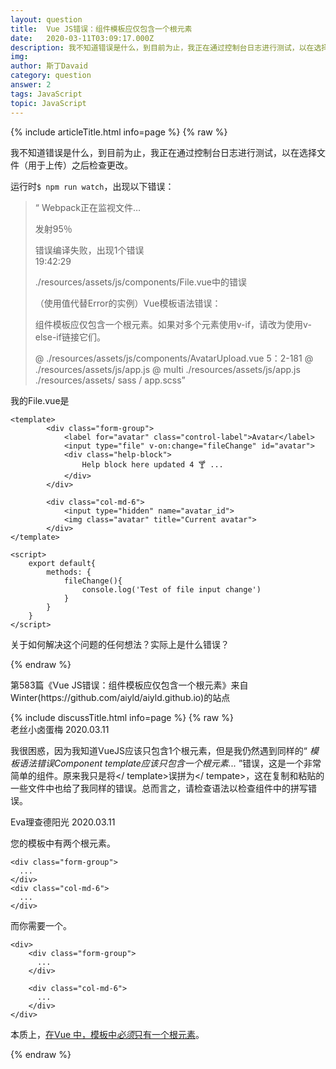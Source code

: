 ```yaml
---
layout: question
title:  Vue JS错误：组件模板应仅包含一个根元素
date:   2020-03-11T03:09:17.000Z
description: 我不知道错误是什么，到目前为止，我正在通过控制台日志进行测试，以在选择文件（用于上传）之后检查更改。运行时$ npm run watch，出现以下错误...
img: 
author: 斯丁Davaid
category: question
answer: 2
tags: JavaScript
topic: JavaScript
---
```

<div class="article-root">
  <div class="article">
    {% include articleTitle.html info=page %}
    {% raw %}
    <div class="article-content"><p><font style="vertical-align: inherit;"><font style="vertical-align: inherit;">我不知道错误是什么，到目前为止，我正在通过控制台日志进行测试，以在选择文件（用于上传）之后检查更改。</font></font></p>

<p><font style="vertical-align: inherit;"><font style="vertical-align: inherit;">运行时</font></font><code>$ npm run watch</code><font style="vertical-align: inherit;"><font style="vertical-align: inherit;">，出现以下错误：</font></font></p>

<blockquote>
  <p><font style="vertical-align: inherit;"><font style="vertical-align: inherit;">“ Webpack正在监视文件…</font></font></p>
  
  <p><font style="vertical-align: inherit;"><font style="vertical-align: inherit;">发射95％                                                         </font></font></p>
  
  <p><font style="vertical-align: inherit;"><font style="vertical-align: inherit;">错误编译失败，出现1个错误</font></font><br><font style="vertical-align: inherit;"><font style="vertical-align: inherit;">
  19:42:29</font></font></p>
  
  <p><font style="vertical-align: inherit;"><font style="vertical-align: inherit;">./resources/assets/js/components/File.vue中的错误</font></font></p>
  
  <p><font style="vertical-align: inherit;"><font style="vertical-align: inherit;">（使用值代替Error的实例）Vue模板语法错误：</font></font></p>
  
  <p><font style="vertical-align: inherit;"><font style="vertical-align: inherit;">组件模板应仅包含一个根元素。</font><font style="vertical-align: inherit;">如果对多个元素使用v-if，请改为使用v-else-if链接它们。</font></font></p>
  
  <p><font style="vertical-align: inherit;"><font style="vertical-align: inherit;">@ ./resources/assets/js/components/AvatarUpload.vue 5：2-181 @ ./resources/assets/js/app.js @ multi ./resources/assets/js/app.js ./resources/assets/ sass / app.scss”</font></font></p>
</blockquote>

<p><font style="vertical-align: inherit;"><font style="vertical-align: inherit;">我的File.vue是</font></font></p>

<pre><code>&lt;template&gt;<font></font>
        &lt;div class="form-group"&gt;<font></font>
            &lt;label for="avatar" class="control-label"&gt;Avatar&lt;/label&gt;<font></font>
            &lt;input type="file" v-on:change="fileChange" id="avatar"&gt;<font></font>
            &lt;div class="help-block"&gt;<font></font>
                Help block here updated 4 🍸 ...<font></font>
            &lt;/div&gt;<font></font>
        &lt;/div&gt;<font></font>
<font></font>
        &lt;div class="col-md-6"&gt;<font></font>
            &lt;input type="hidden" name="avatar_id"&gt;<font></font>
            &lt;img class="avatar" title="Current avatar"&gt;<font></font>
        &lt;/div&gt;<font></font>
&lt;/template&gt;<font></font>
<font></font>
&lt;script&gt;<font></font>
    export default{<font></font>
        methods: {<font></font>
            fileChange(){<font></font>
                console.log('Test of file input change')<font></font>
            }<font></font>
        }<font></font>
    }<font></font>
&lt;/script&gt;<font></font>
</code></pre>

<p><font style="vertical-align: inherit;"><font style="vertical-align: inherit;">关于如何解决这个问题的任何想法？</font><font style="vertical-align: inherit;">实际上是什么错误？</font></font></p></div>
    {% endraw %}
  </div>
  <p class="winter_mark">第583篇《Vue JS错误：组件模板应仅包含一个根元素》来自Winter(https://github.com/aiyld/aiyld.github.io)的站点</p>
  <div class="discuss-wrapper">
    {% include discussTitle.html info=page %}
    {% raw %}
    <div class="discuss-item">
        <div class="discuss-parent">
          <div class="discuss-meta">
            <span class="discuss-user">老丝小卤蛋梅</span>
            <span class="discuss-time">2020.03.11</span>
          </div>
          <div class="discuss-comment"><p><font style="vertical-align: inherit;"><font style="vertical-align: inherit;">我很困惑，因为我知道VueJS应该只包含1个根元素，但是我仍然遇到同样的“ </font></font><em><font style="vertical-align: inherit;"><font style="vertical-align: inherit;">模板语法错误Component template应该只包含一个根元素...</font></font></em><font style="vertical-align: inherit;"><font style="vertical-align: inherit;"> ”错误，这是一个非常简单的组件。</font><font style="vertical-align: inherit;">原来我只是将&lt;/ template&gt;误拼为&lt;/ tempate&gt;，这在复制和粘贴的一些文件中也给了我同样的错误。</font><font style="vertical-align: inherit;">总而言之，请检查语法以检查组件中的拼写错误。</font></font></p></div>
        </div></div><div class="discuss-item">
        <div class="discuss-parent">
          <div class="discuss-meta">
            <span class="discuss-user">Eva理查德阳光</span>
            <span class="discuss-time">2020.03.11</span>
          </div>
          <div class="discuss-comment"><p><font style="vertical-align: inherit;"><font style="vertical-align: inherit;">您的模板中有两个根元素。</font></font></p>

<pre><code>&lt;div class="form-group"&gt;<font></font>
  ...<font></font>
&lt;/div&gt;<font></font>
&lt;div class="col-md-6"&gt;<font></font>
  ...<font></font>
&lt;/div&gt;<font></font>
</code></pre>

<p><font style="vertical-align: inherit;"><font style="vertical-align: inherit;">而你需要一个。</font></font></p>

<pre><code>&lt;div&gt;<font></font>
    &lt;div class="form-group"&gt;<font></font>
      ...<font></font>
    &lt;/div&gt;<font></font>
<font></font>
    &lt;div class="col-md-6"&gt;<font></font>
      ...<font></font>
    &lt;/div&gt;<font></font>
&lt;/div&gt;<font></font>
</code></pre>

<p><font style="vertical-align: inherit;"><font style="vertical-align: inherit;">本质上，</font></font><a href="https://vuejs.org/v2/guide/components.html#A-Single-Root-Element" rel="noreferrer"><font style="vertical-align: inherit;"><font style="vertical-align: inherit;">在Vue </font><font style="vertical-align: inherit;">中，模板中</font></font><em><font style="vertical-align: inherit;"><font style="vertical-align: inherit;">必须</font></font></em><font style="vertical-align: inherit;"><font style="vertical-align: inherit;">只有一个根元素</font></font></a><font style="vertical-align: inherit;"><font style="vertical-align: inherit;">。</font></font></p></div>
        </div></div>
    {% endraw %}
  </div>
<div>
